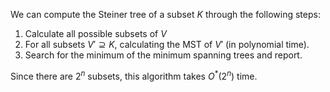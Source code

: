 We can compute the Steiner tree of a subset $K$ through the following steps: 

1. Calculate all possible subsets of $V$
2. For all subsets $V' \supseteq K$, calculating the MST of $V'$ (in polynomial time). 
3. Search for the minimum of the minimum spanning trees and report.

Since there are $2^n$ subsets, this algorithm takes $O^*(2^n)$ time.